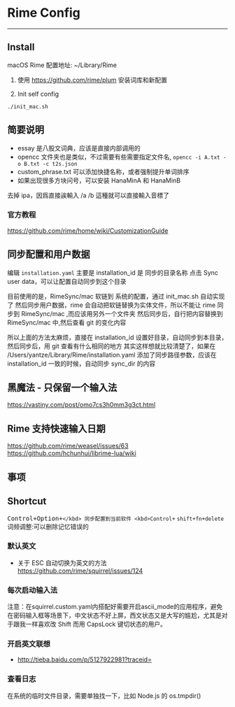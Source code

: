 # Rime Config

----

## Install
macOS Rime 配置地址: ~/Library/Rime

1. 使用 https://github.com/rime/plum 安装词库和新配置

2. Init self config
```
./init_mac.sh
```

## 简要说明
- essay 是八股文词典，应该是直接内部调用的
- opencc 文件夹也是类似，不过需要有些需要指定文件名, `opencc -i A.txt -o B.txt -c t2s.json`
- custom_phrase.txt 可以添加快捷名称，或者强制提升单词排序
- 如果出现很多方块问号，可以安装 HanaMinA 和 HanaMinB

去掉 ipa，因爲直接誒輸入 /a /b 這種就可以直接輸入音標了

### 官方教程
https://github.com/rime/home/wiki/CustomizationGuide


## 同步配置和用户数据
编辑 `installation.yaml` 主要是 installation_id 是 同步的目录名称
点击 Sync user data，可以让配置自动同步到这个目录

目前使用的是，RimeSync/mac 软链到 系统的配置，通过 init_mac.sh 自动实现了
然后同步用户数据，rime 会自动把软链替换为实体文件，所以不能让 rime 同步到 RimeSync/mac ,而应该用另外一个文件夹
然后同步后，自行把内容替换到 RimeSync/mac 中,然后查看 git 的变化内容

所以上面的方法太麻烦，直接在 installation_id 设置好目录，自动同步到本目录，然后同步后，用 git 查看有什么相同的地方
其实这样想就比较清楚了，如果在 /Users/yantze/Library/Rime/installation.yaml 添加了同步路径参数，应该在 installation_id 一致的时候，自动同步 sync_dir 的内容

## 黑魔法 - 只保留一个输入法
https://vastiny.com/post/omo7cs3h0mm3g3ct.html

## Rime 支持快速输入日期
https://github.com/rime/weasel/issues/63
https://github.com/hchunhui/librime-lua/wiki

## 事项

## Shortcut
<kbd>Control+Option+`</kbd> 同步配置到当前软件
<kbd>Control+`</kbd>
<kbd>`shift+fn+delete`</kbd> 词频调整:可以删除记忆错误的

### 默认英文
- 关于 ESC 自动切换为英文的方法 https://github.com/rime/squirrel/issues/124

### 每次启动输入法
注意：在squirrel.custom.yaml内搭配好需要开启ascii_mode的应用程序，避免在密码输入框等场景下，中文状态不好上屏，西文状态又是大写的尴尬，尤其是对于跟我一样喜欢改 Shift 而用 CapsLock 键切状态的用户。

### 开启英文联想
- http://tieba.baidu.com/p/5127922981?traceid=

### 查看日志
在系统的临时文件目录，需要单独找一下，比如 Node.js 的 os.tmpdir()

